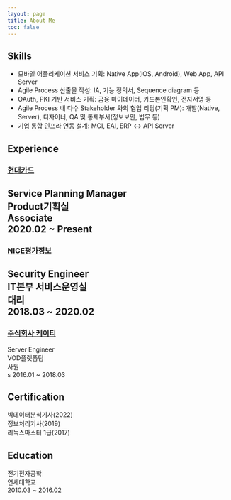 ```yaml
---
layout: page
title: About Me
toc: false
---
```



## Skills

+ 모바일 어플리케이션 서비스 기획: Native App(iOS, Android), Web App, API Server
+ Agile Process 산출물 작성: IA, 기능 정의서, Sequence diagram 등
+ OAuth, PKI 기반 서비스 기획: 금융 마이데이터, 카드본인확인, 전자서명 등
+ Agile Process 내 다수 Stakeholder 와의 협업 리딩(기획 PM): 개발(Native, Server), 디자이너, QA 및 통제부서(정보보안, 법무 등) 
+ 기업 통합 인프라 연동 설계: MCI, EAI, ERP ↔ API Server


## Experience
### [현대카드](/careers/2020/02/24/hyundai-card/)
Service Planning Manager<br>
Product기획실<br>
Associate<br>
2020.02 ~ Present<br>
---

### [NICE평가정보](/careers/2018/03/10/NICE-information/)
Security Engineer<br>
IT본부 서비스운영실<br>
대리<br>
2018.03 ~ 2020.02<br>
---
### [주식회사 케이티](/careers/2016/01/04/kt/)
Server Engineer<br>
VOD플랫폼팀<br>
사원<br>s
2016.01 ~ 2018.03<br>

## Certification
 
빅데이터분석기사(2022)<br>
정보처리기사(2019)<br>
리눅스마스터 1급(2017)<br>

## Education

전기전자공학<br>
연세대학교<br>
2010.03 ~ 2016.02